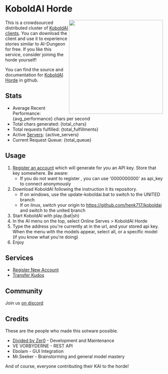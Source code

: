 # KoboldAI Horde

<img style="float:right" src="https://github.com/db0/KoboldAI-Horde/blob/master/img/{kobold_image}.jpg?raw=true" width="300" /> This is a crowdsourced distributed cluster of [KoboldAI clients](https://github.com/KoboldAI/KoboldAI-Client). You can download the client and use it to experience stories similar to AI-Dungeon for free. If you like this service, consider joining the horde yourself!

You can find the source and documentation for [KoboldAI Horde](https://github.com/db0/KoboldAI-Horde) in github.

## Stats 

* Average Recent Performance: {avg_performance} chars per second
* Total chars generated: {total_chars}
* Total requests fulfilled: {total_fulfillments}
* Active [Servers](/api/v1/servers): {active_servers}
* Current Request Queue: {total_queue}

## Usage

1. [Register an account](/register) which will generate for you an API key. Store that key somewhere. Be aware:
    * If you do not want to register , you can use '0000000000' as api_key to connect anonymously
1. Download KoboldAI following the instruction it its repository. 
    * If on windows, use the update-koboldai.bat to switch to the UNITED branch
    * If on linux, switch your origin to https://github.com/henk717/koboldai and switch to the united branch
1. Start KoboldAI with play.(bat|sh)
1. In the AI menu on the top, select Online Serves > KoboldAI Horde
1. Type the address you're currently at in the url, and your stored api key. When the menu with the models appear, select all, or a specific model (if you know what you're doing)
1. Enjoy

## Services

* [Register New Account](/register)
* [Transfer Kudos](/transfer)

## Community

Join us [on discord](https://koboldai.org/discord)

## Credits

These are the people who made this sotware possible.

* [Divided by Zer0](https://dbzer0.com) - Development and Maintenance
* VE VORBYDERNE - REST API 
* Ebolam - GUI Integration
* Mr.Seeker - Brainstorming and general model mastery

And of course, everyone contributing their KAI to the horde!
